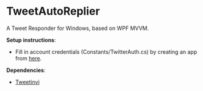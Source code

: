# TweetAutoReplier

A Tweet Responder for Windows, based on WPF MVVM.

**Setup instructions**:
- Fill in account credentials (Constants/TwitterAuth.cs) by creating an app from [here](https://developer.twitter.com/apps).

**Dependencies**:
- [Tweetinvi](https://github.com/linvi/tweetinvi)
